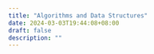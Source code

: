 ```yaml
---
title: "Algorithms and Data Structures"
date: 2024-03-03T19:44:08+08:00
draft: false
description: ""
---
```



